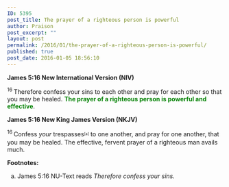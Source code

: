 ```yaml
---
ID: 5395
post_title: The prayer of a righteous person is powerful
author: Praison
post_excerpt: ""
layout: post
permalink: /2016/01/the-prayer-of-a-righteous-person-is-powerful/
published: true
post_date: 2016-01-05 18:56:10
---
```

<strong><span class="passage-display-bcv">James 5:16
</span><span class="passage-display-version">New International Version (NIV)</span></strong>

<span id="en-NIV-30371" class="text Jas-5-16"><sup class="versenum">16 </sup>Therefore confess your sins to each other and pray for each other so that you may be healed. <span style="color: #008000;"><strong>The prayer of a righteous person is powerful and effective</strong></span>.</span>

<strong><span class="passage-display-bcv">James 5:16
</span><span class="passage-display-version">New King James Version (NKJV)</span></strong>

<span id="en-NKJV-30371" class="text Jas-5-16"><sup class="versenum">16 </sup>Confess <i>your</i> trespasses<sup class="footnote" style="box-sizing: border-box; font-size: 0.625em; line-height: 22px; position: relative; vertical-align: top; top: 0px;" data-fn="#fen-NKJV-30371a" data-link="[&lt;a href=&quot;#fen-NKJV-30371a&quot; title=&quot;See footnote a&quot;&gt;a&lt;/a&gt;]">[a]</sup> to one another, and pray for one another, that you may be healed. The effective, fervent prayer of a righteous man avails much.</span>
<div class="footnotes"><strong>Footnotes:</strong>
<ol type="a">
	<li id="fen-NKJV-30371a">James 5:16 <span class="footnote-text">NU-Text reads <i>Therefore confess your sins.</i></span></li>
</ol>
</div>
